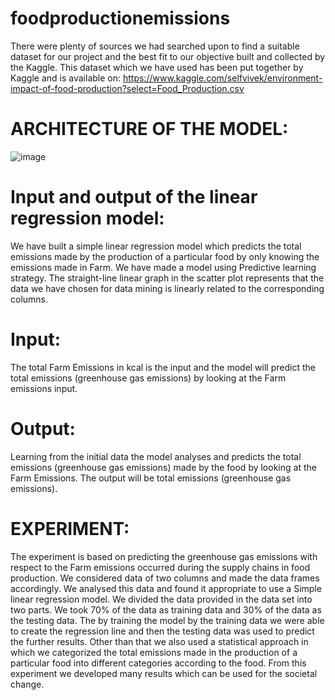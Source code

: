 # foodproductionemissions
There were plenty of sources we had searched upon to find a suitable dataset for our project and the best fit to our objective built and collected by the Kaggle. This dataset which we have used has been put together by Kaggle and is available on:
https://www.kaggle.com/selfvivek/environment-impact-of-food-production?select=Food_Production.csv

# ARCHITECTURE OF THE MODEL:
![image](https://user-images.githubusercontent.com/79164160/155458478-af4d0947-557a-40e5-b9a9-4683f91cc4b2.png)


# Input and output of the linear regression model:
We have built a simple linear regression model which predicts the total emissions made by the production of a particular food by only knowing the emissions made in Farm. We have made a model using Predictive learning strategy. The straight-line linear graph in the scatter plot represents that the data we have chosen for data mining is linearly related to the corresponding columns. 
# Input:
The total Farm Emissions in kcal is the input and the model will predict the total emissions (greenhouse gas emissions) by looking at the Farm emissions input.
# Output:
Learning from the initial data the model analyses and predicts the total emissions (greenhouse gas emissions) made by the food by looking at the Farm Emissions. The output will be total emissions (greenhouse gas emissions).
# EXPERIMENT:
The experiment is based on predicting the greenhouse gas emissions with respect to the Farm emissions occurred during the supply chains in food production. We considered data of two columns and made the data frames accordingly. We analysed this data and found it appropriate to use a Simple linear regression model. We divided the data provided in the data set into two parts. We took 70% of the data as training data and 30% of the data as the testing data. The by training the model by the training data we were able to create the regression line and then the testing data was used to predict the further results. Other than that we also used a statistical approach in which we categorized the total emissions made in the production of a particular food into different categories according to the food. From this experiment we developed many results which can be used for the societal change.
